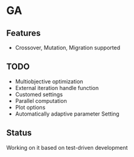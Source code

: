 # GA

## Features
+ Crossover, Mutation, Migration supported

## TODO
+ Multiobjective optimization
+ External iteration handle function
+ Customed settings
+ Parallel computation
+ Plot options
+ Automatically adaptive parameter Setting

## Status
Working on it based on test-driven development